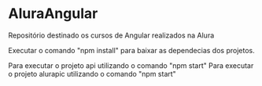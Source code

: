 # AluraAngular
Repositório destinado os cursos de Angular realizados na Alura

Executar o comando "npm install" para baixar as dependecias dos projetos.

Para executar o projeto api utilizando o comando "npm start"
Para executar o projeto alurapic utilizando o comando "npm start"